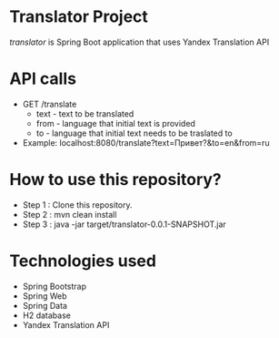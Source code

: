 # Translator Project
_translator_ is Spring Boot application that uses Yandex Translation API

# API calls
* GET /translate
  * text - text to be translated
  * from - language that initial text is provided
  * to - language that initial text needs to be traslated to
* Example: localhost:8080/translate?text=Привет?&to=en&from=ru

# How to use this repository?
* Step 1 : Clone this repository.
* Step 2 : mvn clean install
* Step 3 : java -jar target/translator-0.0.1-SNAPSHOT.jar

# Technologies used
* Spring Bootstrap
* Spring Web
* Spring Data
* H2 database
* Yandex Translation API
